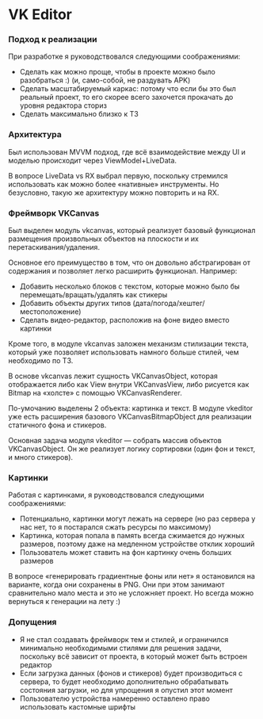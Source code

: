 # VK Editor

### Подход к реализации

При разработке я руководствовался следующими соображениями:

* Сделать как можно проще, чтобы в проекте можно было разобраться :) (и, само-собой, не раздувать APK)
* Сделать масштабируемый каркас: потому что если бы это был реальный проект, то его скорее всего захочется прокачать до уровня редактора сториз
* Сделать максимально близко к ТЗ

### Архитектура

Был использован MVVM подход, где всё взаимодействие между UI и моделью происходит через ViewModel+LiveData.

В вопросе LiveData vs RX выбрал первую, поскольку стремился использовать как можно более «нативные» инструменты. Но безусловно, такую же архитектуру можно повторить и на RX. 

### Фреймворк VKCanvas

Был выделен модуль vkcanvas, который реализует базовый функционал размещения произвольных объектов на плоскости и их перетаскивания/удаления.

Основное его преимущество в том, что он довольно абстрагирован от содержания и позволяет легко расширить функционал. Например:

* Добавить несколько блоков с текстом, которые можно было бы перемещать/вращать/удалять как стикеры
* Добавить объекты других типов (дата/погода/хештег/местоположение)
* Сделать видео-редактор, расположив на фоне видео вместо картинки

Кроме того, в модуле vkcanvas заложен механизм стилизации текста, который уже позволяет использовать намного больше стилей, чем необходимо по ТЗ. 

В основе vkcanvas лежит сущность VKCanvasObject, которая отображается либо как View внутри VKCanvasView, либо рисуется как Bitmap на «холсте» с помощью VKCanvasRenderer.

По-умочанию выделены 2 объекта: картинка и текст. В модуле vkeditor уже есть расширения базового VKCanvasBitmapObject для реализации статичного фона и стикеров.

Основная задача модуля vkeditor — собрать массив объектов VKCanvasObject. Он же реализует логику сортировки (один фон и текст, и много стикеров).

### Картинки

Работая с картинками, я руководствовался следующими соображениями:

* Потенциально, картинки могут лежать на сервере (но раз сервера у нас нет, то я постарался сжать ресурсы по максимому)
* Картинка, которая попала в память всегда сжимается до нужных размеров, поэтому даже на медленном устройстве отклик хороший
* Пользователь может ставить на фон картинку очень больших размеров 

В вопросе «генерировать градиентные фоны или нет» я остановился на варианте, когда они сохранены в PNG. Они при этом занимают сравнительно мало места и это не усложняет проект. Но всегда можно вернуться к генерации на лету :)

### Допущения

* Я не стал создавать фреймворк тем и стилей, и ограничился минимально необходимыми стилями для решения задачи, поскольку всё зависит от проекта, в который может быть встроен редактор
* Если загрузка данных (фонов и стикеров) будет производиться с сервера, то будет необходимо дополнительно обрабатывать состояния загрузки, но для упрощения я опустил этот момент
* Пользователю устройства намеренно оставлено право использовать кастомные шрифты



